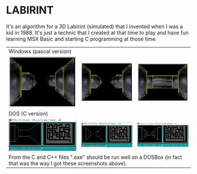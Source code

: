 # LABIRINT

It's an algorithm for a 3D Labirint (simulated) that I invented when I was a kid in 1988. It's just a technic that I created at that time to play and have fun learning MSX Basic and starting C programming at those time.

<table width:100%>
  <tr><td collspan=3>Windows (pascal version)</td></tr>
  <tr>
    <td><img src="./_/LabirintV2_img.jpg"></td>
    <td><img src="./_/LabirintV2_img2.jpg"></td>
    <td><img src="./_/LabirintV2_img3.jpg"></td>
  </tr>
  <tr><td collspan=3>DOS (C version)</td></tr>
  <tr>
    <td><img src="./_/LabirintV1_img1.jpg"></td>
    <td><img src="./_/LabirintV1_img2.jpg"></td>
    <td><img src="./_/LabirintV1_img3.jpg"></td>
  </tr>
  <tr><td colspan=3>From the C and C++ files ".exe" should be run well on a DOSBox (in fact that was the way I got these screenshots above).</td></tr>
</table>
